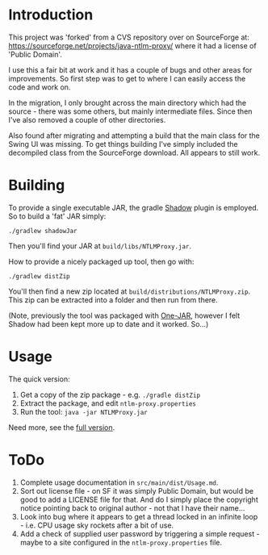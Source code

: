 # Introduction

This project was 'forked' from a CVS repository over on SourceForge at:
<https://sourceforge.net/projects/java-ntlm-proxy/> where it had a license of 'Public Domain'.

I use this a fair bit at work and it has a couple of bugs and other areas for improvements. So first
step was to get to where I can easily access the code and work on.

In the migration, I only brought across the main directory which had the source - there was some
others, but mainly intermediate files. Since then I've also removed a couple of other directories.

Also found after migrating and attempting a build that the main class for the Swing UI was missing.
To get things building I've simply included the decompiled class from the SourceForge download. All
appears to still work.

# Building

To provide a single executable JAR, the gradle [Shadow](https://github.com/johnrengelman/shadow)
plugin is employed. So to build a 'fat' JAR simply:

    ./gradlew shadowJar

Then you'll find your JAR at `build/libs/NTLMProxy.jar`.

How to provide a nicely packaged up tool, then go with:

    ./gradlew distZip

You'll then find a new zip located at `build/distributions/NTLMProxy.zip`. This zip can be extracted
into a folder and then run from there.

(Note, previously the tool was packaged with [One-JAR](http://one-jar.sourceforge.net/), however I
felt Shadow had been kept more up to date and it worked. So...)

# Usage

The quick version:

1. Get a copy of the zip package - e.g. `./gradle distZip`
1. Extract the package, and edit `ntlm-proxy.properties`
1. Run the tool: `java -jar NTLMProxy.jar`

Need more, see the [full version](src/main/dist/Usage.md).

# ToDo

1. Complete usage documentation in `src/main/dist/Usage.md`.
1. Sort out license file - on SF it was simply Public Domain, but would be good to add a LICENSE
   file for that. And do I simply place the copyright notice pointing back to original author  - not
   that I have their name...
1. Look into bug where it appears to get a thread locked in an infinite loop - i.e. CPU usage sky
   rockets after a bit of use.
1. Add a check of supplied user password by triggering a simple request - maybe to a site configured
   in the `ntlm-proxy.properties` file.

